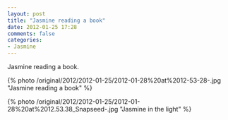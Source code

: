 ```yaml
---
layout: post
title: "Jasmine reading a book"
date: 2012-01-25 17:28
comments: false
categories: 
- Jasmine
---
```

Jasmine reading a book.

{% photo /original/2012/2012-01-25/2012-01-28%20at%2012-53-28-.jpg "Jasmine reading a book" %}


{% photo /original/2012/2012-01-25/2012-01-28%20at%2012.53.38_Snapseed-.jpg "Jasmine in the light" %}

